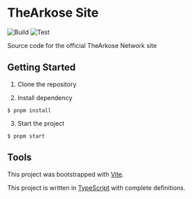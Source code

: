 # TheArkose Site

![Build](https://github.com/marklai1998/the-arkose-site/actions/workflows/main.yml/badge.svg) ![Test](https://github.com/marklai1998/the-arkose-site/actions/workflows/runTest.yml/badge.svg)



Source code for the official TheArkose Network site

## Getting Started
1. Clone the repository

2. Install dependency
```
$ pnpm install
```
3. Start the project
```
$ pnpm start
```

## Tools
This project was bootstrapped with [Vite](https://vitejs.dev/).

This project is written in [TypeScript](https://www.typescriptlang.org/) with complete definitions.
